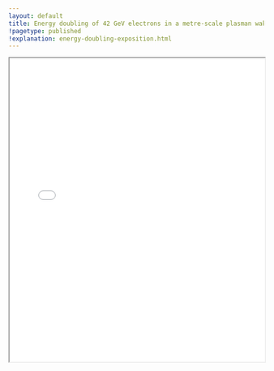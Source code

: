 ```yaml
---
layout: default
title: Energy doubling of 42 GeV electrons in a metre-scale plasman wakefield accelerator
!pagetype: published
!explanation: energy-doubling-exposition.html
---
```


<iframe src="slac-pub-12363.pdf" width="100%" height="600px"></iframe>
